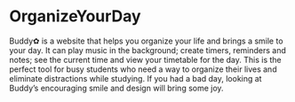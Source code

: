 # OrganizeYourDay
Buddy✿ is a website that helps you organize your life and brings a smile to your day. It can play music in the background; create timers, reminders and notes; see the current time and view your timetable for the day. This is the perfect tool for busy students who need a way to organize their lives and eliminate distractions while studying. If you had a bad day, looking at Buddy’s encouraging smile and design will bring some joy. 
